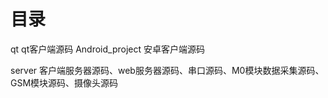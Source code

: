 # 目录
qt			qt客户端源码
Android_project		安卓客户端源码

server			客户端服务器源码、web服务器源码、串口源码、M0模块数据采集源码、GSM模块源码、摄像头源码
